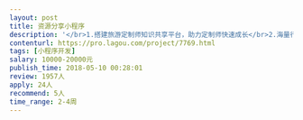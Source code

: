 ```yaml
---                
layout: post       
title: 资源分享小程序           
description: '</br>1.搭建旅游定制师知识共享平台，助力定制师快速成长</br>2.海量行程库一键上传下载</br>3.旅游地接社资源库一键筛选</br>4.注册旅行社评分机制</br>5.云平台</br>'     
contenturl: https://pro.lagou.com/project/7769.html      
tags: [小程序开发]            
salary: 10000-20000元          
publish_time: 2018-05-10 00:28:01         
review: 1957人                   
apply: 24人                   
recommend: 5人                   
time_range: 2-4周              
---                 
```

